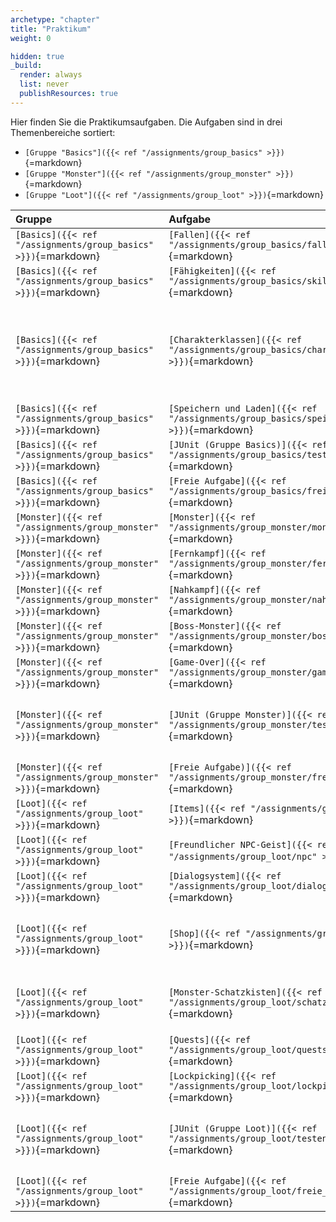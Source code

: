 ```yaml
---
archetype: "chapter"
title: "Praktikum"
weight: 0

hidden: true
_build:
  render: always
  list: never
  publishResources: true
---
```



Hier finden Sie die Praktikumsaufgaben. Die Aufgaben sind in drei Themenbereiche sortiert:

*   `[Gruppe "Basics"]({{< ref "/assignments/group_basics" >}})`{=markdown}
*   `[Gruppe "Monster"]({{< ref "/assignments/group_monster" >}})`{=markdown}
*   `[Gruppe "Loot"]({{< ref "/assignments/group_loot" >}})`{=markdown}

| Gruppe                                                           | Aufgabe                                                                                         | Punkte | Abhängig von                                                                                                                                                                                                                                      |
|:-----------------------------------------------------------------|:------------------------------------------------------------------------------------------------|:-------|:--------------------------------------------------------------------------------------------------------------------------------------------------------------------------------------------------------------------------------------------------|
| `[Basics]({{< ref "/assignments/group_basics" >}})`{=markdown}   | `[Fallen]({{< ref "/assignments/group_basics/fallen" >}})`{=markdown}                           | 5      |                                                                                                                                                                                                                                                   |
| `[Basics]({{< ref "/assignments/group_basics" >}})`{=markdown}   | `[Fähigkeiten]({{< ref "/assignments/group_basics/skills" >}})`{=markdown}                      | 10     |                                                                                                                                                                                                                                                   |
| `[Basics]({{< ref "/assignments/group_basics" >}})`{=markdown}   | `[Charakterklassen]({{< ref "/assignments/group_basics/charakterklassen" >}})`{=markdown}       | 5      | `["Nahkampf"]({{< ref "/assignments/group_monster/nahkampf" >}})`{=markdown} oder `["Fernkampf"]({{< ref "/assignments/group_monster/fernkampf" >}})`{=markdown} und `["Fähigkeiten"]({{< ref "/assignments/group_basics/skills" >}})`{=markdown} |
| `[Basics]({{< ref "/assignments/group_basics" >}})`{=markdown}   | `[Speichern und Laden]({{< ref "/assignments/group_basics/speichern_und_laden" >}})`{=markdown} | 5      |                                                                                                                                                                                                                                                   |
| `[Basics]({{< ref "/assignments/group_basics" >}})`{=markdown}   | `[JUnit (Gruppe Basics)]({{< ref "/assignments/group_basics/testen" >}})`{=markdown}            | 5      | `["Fallen"]({{< ref "/assignments/group_basics/fallen" >}})`{=markdown}                                                                                                                                                                           |
| `[Basics]({{< ref "/assignments/group_basics" >}})`{=markdown}   | `[Freie Aufgabe]({{< ref "/assignments/group_basics/freie_aufgabe" >}})`{=markdown}             | 10     |                                                                                                                                                                                                                                                   |
| `[Monster]({{< ref "/assignments/group_monster" >}})`{=markdown} | `[Monster]({{< ref "/assignments/group_monster/monster" >}})`{=markdown}                        | 5      |                                                                                                                                                                                                                                                   |
| `[Monster]({{< ref "/assignments/group_monster" >}})`{=markdown} | `[Fernkampf]({{< ref "/assignments/group_monster/fernkampf" >}})`{=markdown}                    | 5      | `["Monster"]({{< ref "/assignments/group_monster/monster" >}})`{=markdown}                                                                                                                                                                        |
| `[Monster]({{< ref "/assignments/group_monster" >}})`{=markdown} | `[Nahkampf]({{< ref "/assignments/group_monster/nahkampf" >}})`{=markdown}                      | 5      | `["Monster"]({{< ref "/assignments/group_monster/monster" >}})`{=markdown}                                                                                                                                                                        |
| `[Monster]({{< ref "/assignments/group_monster" >}})`{=markdown} | `[Boss-Monster]({{< ref "/assignments/group_monster/boss_monster" >}})`{=markdown}              | 5      | `["Monster"]({{< ref "/assignments/group_monster/monster" >}})`{=markdown}                                                                                                                                                                        |
| `[Monster]({{< ref "/assignments/group_monster" >}})`{=markdown} | `[Game-Over]({{< ref "/assignments/group_monster/gameover" >}})`{=markdown}                     | 5      |                                                                                                                                                                                                                                                   |
| `[Monster]({{< ref "/assignments/group_monster" >}})`{=markdown} | `[JUnit (Gruppe Monster)]({{< ref "/assignments/group_monster/testen" >}})`{=markdown}          | 5      | `["Monster"]({{< ref "/assignments/group_monster/monster" >}})`{=markdown} oder `["Fernkampf"]({{< ref "/assignments/group_monster/fernkampf" >}})`{=markdown}                                                                                    |
| `[Monster]({{< ref "/assignments/group_monster" >}})`{=markdown} | `[Freie Aufgabe)]({{< ref "/assignments/group_monster/freie_aufgabe" >}})`{=markdown}           | 10     |                                                                                                                                                                                                                                                   |
| `[Loot]({{< ref "/assignments/group_loot" >}})`{=markdown}       | `[Items]({{< ref "/assignments/group_loot/item" >}})`{=markdown}                                | 5      |                                                                                                                                                                                                                                                   |
| `[Loot]({{< ref "/assignments/group_loot" >}})`{=markdown}       | `[Freundlicher NPC-Geist]({{< ref "/assignments/group_loot/npc" >}})`{=markdown}                | 5      |                                                                                                                                                                                                                                                   |
| `[Loot]({{< ref "/assignments/group_loot" >}})`{=markdown}       | `[Dialogsystem]({{< ref "/assignments/group_loot/dialogsystem" >}})`{=markdown}                 | 5      |                                                                                                                                                                                                                                                   |
| `[Loot]({{< ref "/assignments/group_loot" >}})`{=markdown}       | `[Shop]({{< ref "/assignments/group_loot/shop" >}})`{=markdown}                                 | 10     | `["Item"]({{< ref "/assignments/group_loot/item" >}})`{=markdown} und `["Dialogsystem"]({{< ref "/assignments/group_loot/dialogsystem" >}})`{=markdown}                                                                                           |
| `[Loot]({{< ref "/assignments/group_loot" >}})`{=markdown}       | `[Monster-Schatzkisten]({{< ref "/assignments/group_loot/schatzkiste" >}})`{=markdown}          | 5      | `["Monster"]({{< ref "/assignments/group_monster/monster" >}})`{=markdown} und `["Item"]({{< ref "/assignments/group_loot/item" >}})`{=markdown}                                                                                                  |
| `[Loot]({{< ref "/assignments/group_loot" >}})`{=markdown}       | `[Quests]({{< ref "/assignments/group_loot/quests" >}})`{=markdown}                             | 5      |                                                                                                                                                                                                                                                   |
| `[Loot]({{< ref "/assignments/group_loot" >}})`{=markdown}       | `[Lockpicking]({{< ref "/assignments/group_loot/lockpicking" >}})`{=markdown}                   | 10     | `["Item"]({{< ref "/assignments/group_loot/item" >}})`{=markdown}                                                                                                                                                                                 |
| `[Loot]({{< ref "/assignments/group_loot" >}})`{=markdown}       | `[JUnit (Gruppe Loot)]({{< ref "/assignments/group_loot/testen" >}})`{=markdown}                | 5      | `["Quests"]({{< ref "/assignments/group_loot/quests" >}})`{=markdown} oder `["Dialogsystem"]({{< ref "/assignments/group_loot/dialogsystem" >}})`{=markdown}                                                                                      |
| `[Loot]({{< ref "/assignments/group_loot" >}})`{=markdown}       | `[Freie Aufgabe]({{< ref "/assignments/group_loot/freie_aufgabe" >}})`{=markdown}               | 10     |                                                                                                                                                                                                                                                   |

